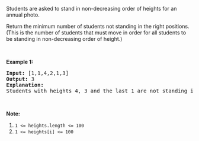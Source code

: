 <div><p>Students are asked to stand in non-decreasing order of heights for an annual photo.</p>

<p>Return the minimum number of students not standing in the right positions.&nbsp; (This is the number of students that must move in order for all students to be standing in non-decreasing order of height.)</p>

<p>&nbsp;</p>

<p><strong>Example 1:</strong></p>

<pre><strong>Input: </strong>[1,1,4,2,1,3]
<strong>Output: </strong>3
<strong>Explanation: </strong>
Students with heights 4, 3 and the last 1 are not standing in the right positions.
</pre>

<p>&nbsp;</p>

<p><strong>Note:</strong></p>

<ol>
	<li><code>1 &lt;= heights.length &lt;= 100</code></li>
	<li><code>1 &lt;= heights[i] &lt;= 100</code></li>
</ol></div>